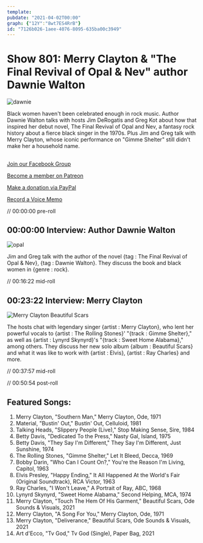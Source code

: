 ```yaml
---
template: 
pubdate: "2021-04-02T00:00"
graph: {"12Y":"8wt7ES4RrB"}
id: "7126b026-1aee-4076-8095-635ba00c3949"
---
```






# Show 801: Merry Clayton & "The Final Revival of Opal & Nev" author Dawnie Walton

![dawnie](https://static.soundopinions.org/images/2021/dawniemerry_medium.jpeg)

Black women haven't been celebrated enough in rock music. Author Dawnie Walton talks with hosts Jim DeRogatis and Greg Kot about how that inspired her debut novel, The Final Revival of Opal and Nev, a fantasy rock history about a fierce black singer in the 1970s. Plus Jim and Greg talk with Merry Clayton, whose iconic performance on "Gimme Shelter" still didn't make her a household name. 



## 

[Join our Facebook Group](https://bit.ly/3rozD7u)

[Become a member on Patreon](https://www.patreon.com/soundopinions)

[Make a donation via PayPal](https://bit.ly/36zIhZK) 

[Record a Voice Memo](https://bit.ly/2PaahgL) 

// 00:00:00 pre-roll



## 00:00:00 Interview: Author Dawnie Walton

![opal](https://static.soundopinions.org/images/2021/71y8n5q9uol.jpeg)

Jim and Greg talk with the author of the novel {tag : The Final Revival of Opal & Nev}, {tag : Dawnie Walton}. They discuss the book and black women in {genre : rock}.

// 00:16:22 mid-roll



## 00:23:22 Interview: Merry Clayton

![Merry Clayton Beautiful Scars](https://static.soundopinions.org/assets/801/12Y12.jpg)

The hosts chat with legendary singer {artist : Merry Clayton}, who lent her powerful vocals to {artist : The Rolling Stones}' "{track : Gimme Shelter}," as well as {artist : Lynyrd Skynyrd}'s "{track : Sweet Home Alabama}," among others. They discuss her new solo album {album : Beautiful Scars} and what it was like to work with {artist : Elvis}, {artist : Ray Charles} and more.

// 00:37:57 mid-roll

// 00:50:54 post-roll



## Featured Songs:

1. Merry Clayton, "Southern Man," Merry Clayton, Ode, 1971
2. Material, "Bustin' Out," Bustin' Out, Celluloid, 1981
3. Talking Heads, "Slippery People (Live)," Stop Making Sense, Sire, 1984
4. Betty Davis, "Dedicated To the Press," Nasty Gal, Island, 1975
5. Betty Davis, "They Say I'm Different," They Say I'm Different, Just Sunshine, 1974
6. The Rolling Stones, "Gimme Shelter," Let It Bleed, Decca, 1969
7. Bobby Darin, "Who Can I Count On?," You're the Reason I'm Living, Capitol, 1963
8. Elvis Presley, "Happy Ending," It All Happened At the World's Fair (Original Soundtrack), RCA Victor, 1963
9. Ray Charles, "I Won't Leave," A Portrait of Ray, ABC, 1968
10. Lynyrd Skynyrd, "Sweet Home Alabama," Second Helping, MCA, 1974
11. Merry Clayton, "Touch The Hem Of His Garment," Beautiful Scars, Ode Sounds & Visuals, 2021
12. Merry Clayton, "A Song For You," Merry Clayton, Ode, 1971
13. Merry Clayton, "Deliverance," Beautiful Scars, Ode Sounds & Visuals, 2021
14. Art d'Ecco, "Tv God," Tv God (Single), Paper Bag, 2021